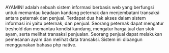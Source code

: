 AYAMIN! adalah sebuah sistem informasi berbasis web yang berfungsi untuk memantau keadaan kandang peternak dan menjembatani transaksi antara peternak dan penjual. Terdapat dua hak akses dalam sistem informasi ini yaitu peternak, dan penjual. Seorang peternak dapat mengatur treshold dan memantau kondisi kandang, mengatur harga jual dan stok ayam, serta melihat transaksi penjualan. Seorang penjual dapat melakukan pemesanan ayam dan melihat data transaksi. Sistem ini dibangun menggunakan bahasa php native.

